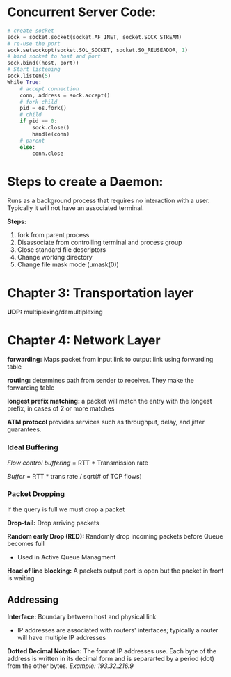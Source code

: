 # Concurrent Server Code:


```python
# create socket
sock = socket.socket(socket.AF_INET, socket.SOCK_STREAM)
# re-use the port
sock.setsockopt(socket.SOL_SOCKET, socket.SO_REUSEADDR, 1)
# bind socket to host and port
sock.bind((host, port))
# Start listening
sock.listen(5)
While True:
	# accept connection
	conn, address = sock.accept()
	# fork child
	pid = os.fork()
	# child
	if pid == 0:
		sock.close()
		handle(conn)
	# parent
	else:
		conn.close
```
 
 # Steps to create a Daemon:

Runs as a background process that requires no interaction with a user. Typically it will not have an associated terminal. 

**Steps:**
1. fork from parent process
2. Disassociate from controlling terminal and process group
3. Close standard file descriptors
4. Change working directory
5. Change file mask mode (umask(0))



# Chapter 3: Transportation layer
**UDP:** multiplexing/demultiplexing

# Chapter 4: Network Layer
**forwarding:** Maps packet from input link to output link using forwarding table

**routing:** determines path from sender to receiver. They make the forwarding table

**longest prefix matching:** a packet will match the entry with the longest prefix, in cases of 2 or more matches

**ATM protocol** provides services such as throughput, delay, and jitter guarantees.

### Ideal Buffering 
*Flow control buffering* = RTT * Transmission rate

*Buffer* = RTT * trans rate / sqrt(# of TCP flows)

### Packet Dropping
If the query is full we must drop a packet 

**Drop-tail:** Drop arriving packets

**Random early Drop (RED):** Randomly drop incoming packets before Queue becomes full
* Used in Active Queue Managment

**Head of line blocking:** A packets output port is open but the packet in front is waiting

## Addressing 

**Interface:** Boundary between host and physical link
* IP addresses are associated with routers' interfaces; typically a router will have multiple IP addresses
 
**Dotted Decimal Notation:** The format IP addresses use. Each byte of the address is written in its decimal form and is separarted by a period (dot) from the other bytes. *Example: 193.32.216.9* 
 
 
 
 
 
 
 
 
 
 
 
